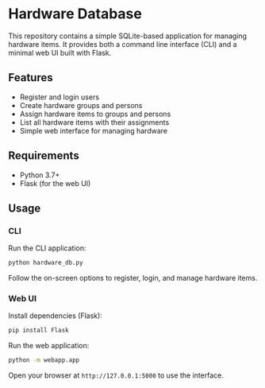 # Hardware Database

This repository contains a simple SQLite-based application for managing hardware items. It provides both a command line interface (CLI) and a minimal web UI built with Flask.

## Features

- Register and login users
- Create hardware groups and persons
- Assign hardware items to groups and persons
- List all hardware items with their assignments
- Simple web interface for managing hardware

## Requirements

- Python 3.7+
- Flask (for the web UI)

## Usage

### CLI

Run the CLI application:

```bash
python hardware_db.py
```

Follow the on-screen options to register, login, and manage hardware items.

### Web UI

Install dependencies (Flask):

```bash
pip install Flask
```

Run the web application:

```bash
python -m webapp.app
```

Open your browser at `http://127.0.0.1:5000` to use the interface.
